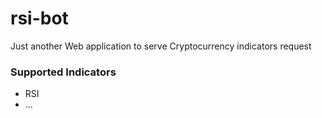 # rsi-bot

Just another Web application to serve Cryptocurrency indicators request

### Supported Indicators
- RSI
- ...
